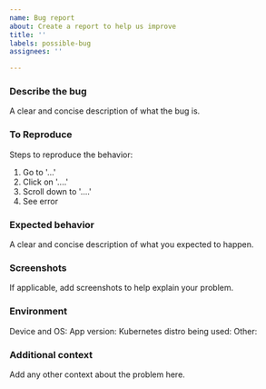 ```yaml
---
name: Bug report
about: Create a report to help us improve
title: ''
labels: possible-bug
assignees: ''

---
```


### **Describe the bug**
A clear and concise description of what the bug is.

### **To Reproduce**
Steps to reproduce the behavior:
1. Go to '...'
2. Click on '....'
3. Scroll down to '....'
4. See error

### **Expected behavior**
A clear and concise description of what you expected to happen.

### **Screenshots**
If applicable, add screenshots to help explain your problem.

### **Environment**
Device and OS:
App version:
Kubernetes distro being used:
Other:

### **Additional context**
Add any other context about the problem here.
